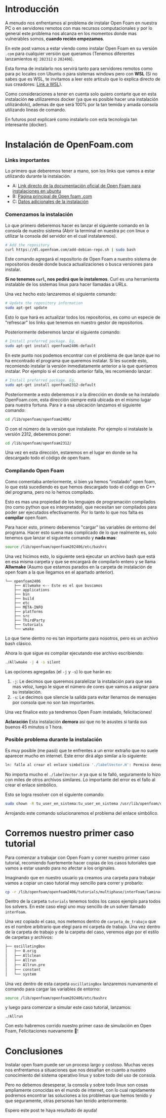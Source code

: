 # Introducción
A menudo nos enfrentamos al problema de instalar Open Foam en nuestra PC o en servidores remotos con mas recursos computacionales y por lo general este problema nos alcanza en los momentos donde mas vulnerables somos, **cuando recién empezamos**.

En este post vamos a estar viendo como instalar Open Foam en su versión `.com` para cualquier versión que queramos (Tenemos diferentes lanzamientos ej: `202312` o `202406`).

Esta forma de instalarlo nos servirá tanto para servidores remotos como para pc locales con Ubuntu o para sistemas windows pero con **WSL** (Si no sabes que es WSL, te invitamos a leer este artículo que lo explica directo de sus creadores: [Link a WSL](https://learn.microsoft.com/es-es/windows/wsl/about)).

Como consideraciones a tener en cuenta solo quiero contarte que en esta instalación **no** utilizaremos docker (ya que es posible hacer una instalación utilizándolo), ademas de que será 100% por la tan temida y amada consola utilizando lineas de comando.

En futuros post explicaré como instalarlo con esta tecnología tan interesante (docker).

# Instalación de OpenFoam.com

### Links importantes
Lo primero que deberemos tener a mano, son los links que vamos a estar utilizando durante la instalación. 

- A: [Link directo de la documentación oficial de Open Foam para instalaciones en ubuntu](https://develop.openfoam.com/Development/openfoam/-/wikis/precompiled/debian)
- B: [Página principal de Open foam .com](https://www.openfoam.com/)
- C: [Datos adicionales de la instalación](https://develop.openfoam.com/Development/openfoam/-/wikis/precompiled)

### Comenzamos la instalación

Lo que primero deberemos hacer es lanzar el siguiente comando en la consola de nuestro sistema (Abrir la terminal en nuestra pc con linux o utilizar la consola del servidor en el cual instalaremos).

```bash
# Add the repository
curl https://dl.openfoam.com/add-debian-repo.sh | sudo bash
```

Este comando agregará el repositorio de Open Foam a nuestro sistema de repositorios desde donde busca actualizaciones o busca versiones para instalar.

**Si no tenemos `curl`, nos pedirá que lo instalemos**. Curl es una herramienta instalable de los sistemas linux para hacer llamadas a URLs.

Una vez hecho esto lanzaremos el siguiente comando:

```bash
# Update the repository information
sudo apt-get update
```

Esto lo que hará es actualizar todos los repositorios, es como un especie de "refrescar" los links que tenemos en nuestro gestor de repositorios.

Posteriormente deberemos lanzar el siguiente comando:

```bash
# Install preferred package. Eg,
sudo apt-get install openfoam2406-default
```

En este punto nos podemos encontrar con el problema de que lanze que no ha encontrado el programa que queremos instalar. Si les sucede esto, recomiendo instalar la versión inmediatamente anterior a la que queríamos instalar. Por ejemplo si el comando anterior falla, les recomiendo lanzar:

```bash
# Install preferred package. Eg,
sudo apt-get install openfoam2312-default
```

Posteriormente a esto deberemos ir a la dirección en donde se ha instalado OpenFoam.com, esta dirección siempre está ubicada en el mismo lugar para nuestra fortuna. Para ir a esa ubicación lanzamos el siguiente comando:

```bash
cd /lib/openfoam/openfoam2406/
```

O con el número de la versión que instalaste. Por ejemplo si instalaste la versión 2312, deberemos poner:

```bash
cd /lib/openfoam/openfoam2312/
```

Una vez en esta dirección, estaremos en el lugar en donde se ha descargado todo el código de open foam.
### Compilando Open Foam

Como comentaba anteriormente, si bien ya hemos "instalado" open foam, lo que está sucediendo es que hemos descargado todo el código en C++ del programa, pero no lo hemos compilado. 

Esto es mas una propiedad de los lenguajes de programación compilados (no como python que es interpretado), que necesitan ser compilados para poder ser ejecutados efectivamente. Por lo tanto lo que nos falta es **compilar** open foam.

Para hacer esto, primero deberemos "cargar" las variables de entorno del programa. Hacer esto suena mas complicado de lo que realmente es, solo tenemos que lanzar el siguiente comando y **nada mas**:

```bash
source /lib/openfoam/openfoam202406/etc/bashrc
```

Una vez hicimos esto, lo siguiente será ejecutar un archivo bash que está en esa misma carpeta y que se encargará de compilarlo entero y se llama **Allwmake** (Asumo que estamos parados en la carpeta de instalación de open foam a la que llegamos en el apartado anterior).

```
└── openfoam2406
    ├── Allwmake <-- Este es el que buscamos
    ├── applications
    ├── bin
    ├── build
    ├── etc
    ├── META-INFO
    ├── platforms
    ├── src
    ├── ThirdParty
    ├── tutorials
    └── wmake
```

Lo que tiene dentro no es tan importante para nosotros, pero es un archivo bash clásico.

Ahora lo que sigue es compilar ejecutando ese archivo escribiendo:

```bash
./Allwmake -j 4 -s silent
```

Las opciones agregadas (el `-j` y `-s`) lo que harán es:
1. `-j`: Le decimos que queremos paralelizar la instalación para que sea mas veloz, luego le sigue el número de cores que vamos a asignar para su instalación.
2. `-s`: Le decimos que silencie la salida para evitar llenarnos de mensajes por consola que no son tan importantes.

Una vez finalice esto ya tendremos Open Foam instalado, felicitaciones!

**Aclaración**
Esta instalación **demora** asi que no te asustes si tarda sus buenos 45 minutos o 1 hora.

### Posible problema durante la instalación

Es muy posible (me pasó) que te enfrentes a un error extraño que no suele aparecer mucho en internet. Este error dirá algo similar a lo siguiente:

```bash
ln: fallo al crear el enlace simbólico './labelVector.H': Permiso denegado
```

No importa mucho el `./labelVector.H` ya que si te falló, seguramente lo hizo con miles de otros archivos similares. Lo importante del error es el fallo al crear el enlace simbólico.

Esto se logra resolver con el siguiente comando:

```bash
sudo chown -R tu_user_en_sistema:tu_user_en_sistema /usr/lib/openfoam/openfoam2406
```

Arrojando este comando solucionaremos el problema del enlace simbólico.

# Corremos nuestro primer caso tutorial

Para comenzar a trabajar con Open Foam y correr nuestro primer caso tutorial, recomiendo fuertemente hacer copias de los casos tutoriales que vamos a estar usando para no afectar a los originales.

Imaginando que en nuestro usuario ya creamos una carpeta para trabajar vamos a copiar un caso tutorial muy sencillo para correr y probarlo:

```bash
cp -r /lib/openfoam/openfoam2406/tutorials/multiphase/interFoam/laminar/oscillatingBox/ /home/tu_usuario/carpeta_de_trabajo
```

Dentro de la carpeta `tutorials` tenemos todos los casos ejemplo para todos los solvers. En este caso elegí uno muy sencillo de un solver llamado `interFoam`.

Una vez copiado el caso, nos metemos dentro de `carpeta_de_trabajo` que es el nombre arbitrario que elegí para mi carpeta de trabajo. Una vez dentro de la carpeta de trabajo y de la carpeta del caso, veremos algo por el estilo de carpetas y archivos:

```bash
├── oscillatingBox
│   ├── 0.orig
│   ├── Allclean
│   ├── Allrun
│   ├── Allrun.pre
│   ├── constant
│   └── system

```

Una vez dentro de esta carpeta `oscillatingBox` lanzaremos nuevamente el comando para cargar las variables de entorno:

```bash
source /lib/openfoam/openfoam202406/etc/bashrc
```

y luego para comenzar a simular este caso tutorial, lanzamos:

```bashrc
./Allrun
```

Con esto habremos corrido nuestro primer caso de simulación en Open Foam, Felicitaciones nuevamente 🥳!

# Conclusiones

Instalar open foam puede ser un proceso largo y costoso. Muchas veces nos enfrentamos a situaciones que nos desafian en cuanto a nuestro conocimiento del sistema operativo linux y sobre todo del uso de consola.

Pero no debemos desesperar, la consola y sobre todo linux son cosas ampliamente conocidas en el mundo de internet, con lo cual rapidamente podremos encontrar las soluciones a los problemas que hemos tenido y que seguramente, otras personas han tenido anteriormente.

Espero este post te haya resultado de ayuda!
